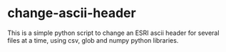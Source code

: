 # change-ascii-header

This is a simple python script to change an ESRI ascii header for several files at a time, using csv, glob and numpy python libraries. 
